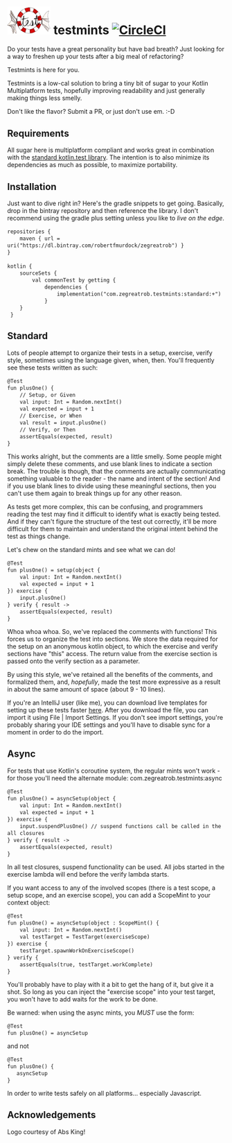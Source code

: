 # <img src="test-mint-2.png" alt="Logo" width="100"> testmints [![CircleCI](https://circleci.com/gh/robertfmurdock/testmints.svg?style=svg)](https://circleci.com/gh/robertfmurdock/testmints)

Do your tests have a great personality but have bad breath? Just looking for a way to freshen up your tests after a big meal of refactoring?

Testmints is here for you.

Testmints is a low-cal solution to bring a tiny bit of sugar to your Kotlin Multiplatform tests, hopefully improving readability and just generally making things less smelly.

Don't like the flavor? Submit a PR, or just don't use em. :-D

## Requirements

All sugar here is multiplatform compliant and works great in combination with the [standard kotlin.test library](https://kotlinlang.org/api/latest/kotlin.test/index.html). The intention is to also minimize its dependencies as much as possible, to maximize portability.

## Installation
Just want to dive right in? Here's the gradle snippets to get going. Basically, drop in the bintray repository and then reference the library. I don't recommend using the gradle plus setting unless you like to *live on the edge*.

    repositories {
        maven { url = uri("https://dl.bintray.com/robertfmurdock/zegreatrob") }
    }
    
    kotlin {
        sourceSets {
            val commonTest by getting {
                dependencies {
                    implementation("com.zegreatrob.testmints:standard:+")
                }
        }
     }


## Standard

Lots of people attempt to organize their tests in a setup, exercise, verify style, sometimes using the language given, when, then. You'll frequently see these tests written as such:

    @Test
    fun plusOne() {
        // Setup, or Given
        val input: Int = Random.nextInt()
        val expected = input + 1
        // Exercise, or When
        val result = input.plusOne()
        // Verify, or Then
        assertEquals(expected, result)
    }

This works alright, but the comments are a little smelly. Some people might simply delete these comments, and use blank lines to indicate a section break. The trouble is though, that the comments are actually communicating something valuable to the reader - the name and intent of the section! And if you use blank lines to divide using these meaningful sections, then you can't use them again to break things up for any other reason.

As tests get more complex, this can be confusing, and programmers reading the test may find it difficult to identify what is exactly being tested. And if they can't figure the structure of the test out correctly, it'll be more difficult for them to maintain and understand the original intent behind the test as things change.

Let's chew on the standard mints and see what we can do!

    @Test
    fun plusOne() = setup(object {
        val input: Int = Random.nextInt()
        val expected = input + 1
    }) exercise {
        input.plusOne()
    } verify { result ->
        assertEquals(expected, result)
    }

Whoa whoa whoa. So, we've replaced the comments with functions! This forces us to organize the test into sections. We store the data required for the setup on an anonymous kotlin object, to which the exercise and verify sections have "this" access. The return value from the exercise section is passed onto the verify section as a parameter.

By using this style, we've retained all the benefits of the comments, and formalized them, and, *hopefully*, made the test more expressive as a result in about the same amount of space (about 9 - 10 lines).

If you're an IntelliJ user (like me), you can download live templates for setting up these tests faster [here](https://github.com/robertfmurdock/testmints/raw/master/templates/IdeaLiveTemplates.zip).
After you download the file, you can import it using File | Import Settings. If you don't see import settings, you're probably sharing your IDE settings and you'll have to disable sync for a moment in order to do the import.

## Async

For tests that use Kotlin's coroutine system, the regular mints won't work - for those you'll need the alternate module: com.zegreatrob.testmints:async

    @Test
    fun plusOne() = asyncSetup(object {
        val input: Int = Random.nextInt()
        val expected = input + 1
    }) exercise {
        input.suspendPlusOne() // suspend functions call be called in the all closures
    } verify { result ->
        assertEquals(expected, result)
    }

In all test closures, suspend functionality can be used. All jobs started in the exercise lambda will end before the verify lambda starts.

If you want access to any of the involved scopes (there is a test scope, a setup scope, and an exercise scope), you can add a ScopeMint to your context object:

    @Test
    fun plusOne() = asyncSetup(object : ScopeMint() {
        val input: Int = Random.nextInt()
        val testTarget = TestTarget(exerciseScope)
    }) exercise {
        testTarget.spawnWorkOnExerciseScope()
    } verify { 
        assertEquals(true, testTarget.workComplete)
    }

You'll probably have to play with it a bit to get the hang of it, but give it a shot. So long as you can inject the "exercise scope" into your test target, you won't have to add waits for the work to be done.

Be warned: when using the async mints, you *MUST* use the form:

    @Test
    fun plusOne() = asyncSetup 
    
and not 
    
    @Test
    fun plusOne() { 
       asyncSetup    
    } 

In order to write tests safely on all platforms... especially Javascript.

## Acknowledgements

Logo courtesy of Abs King!